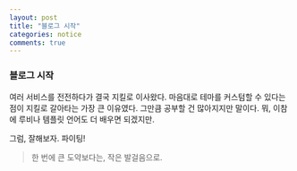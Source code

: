 ```yaml
---
layout: post
title: "블로그 시작"
categories: notice
comments: true
---
```


### 블로그 시작

여러 서비스를 전전하다가 결국 지킬로 이사왔다. 마음대로 테마를 커스텀할 수 있다는 점이 지킬로 갈아타는 가장 큰 이유였다. 그만큼 공부할 건 많아지지만 말이다. 뭐, 이참에 루비나 템플릿 언어도 더 배우면 되겠지만.

그럼, 잘해보자. 파이팅!

> 한 번에 큰 도약보다는, 작은 발걸음으로.